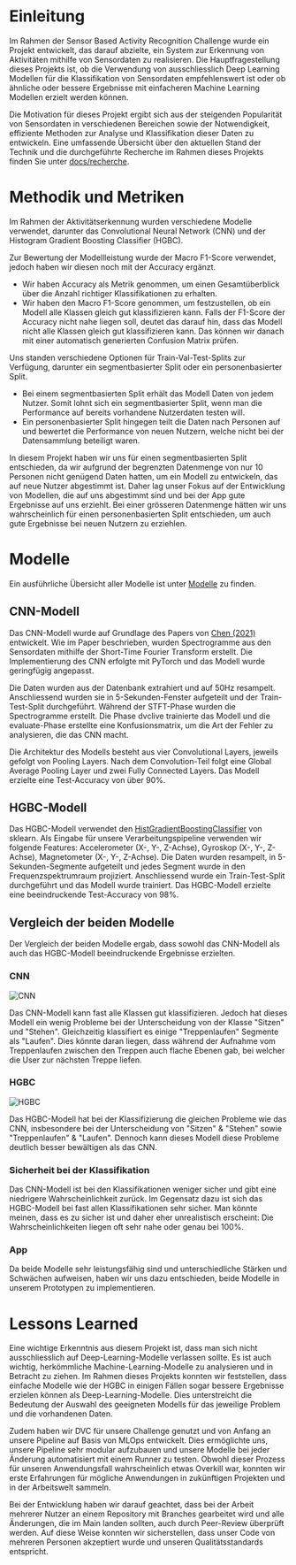 # Einleitung

Im Rahmen der Sensor Based Activity Recognition Challenge wurde ein Projekt entwickelt, das darauf abzielte, ein System zur Erkennung von Aktivitäten mithilfe von Sensordaten zu realisieren. Die Hauptfragestellung dieses Projekts ist, ob die Verwendung von ausschliesslich Deep Learning Modellen für die Klassifikation von Sensordaten empfehlenswert ist oder ob ähnliche oder bessere Ergebnisse mit einfacheren Machine Learning Modellen erzielt werden können.

Die Motivation für dieses Projekt ergibt sich aus der steigenden Popularität von Sensordaten in verschiedenen Bereichen sowie der Notwendigkeit, effiziente Methoden zur Analyse und Klassifikation dieser Daten zu entwickeln. Eine umfassende Übersicht über den aktuellen Stand der Technik und die durchgeführte Recherche im Rahmen dieses Projekts finden Sie unter [docs/recherche](https://github.com/Sensor-Based-Activity-Recognition/docs/blob/main/recherche/README.md).

# Methodik und Metriken

Im Rahmen der Aktivitätserkennung wurden verschiedene Modelle verwendet, darunter das Convolutional Neural Network (CNN) und der Histogram Gradient Boosting Classifier (HGBC).

Zur Bewertung der Modellleistung wurde der Macro F1-Score verwendet, jedoch haben wir diesen noch mit der Accuracy ergänzt. 
- Wir haben Accuracy als Metrik genommen, um einen Gesamtüberblick über die Anzahl richtiger Klassifikationen zu erhalten. 
- Wir haben den Macro F1-Score genommen, um festzustellen, ob ein Modell alle Klassen gleich gut klassifizieren kann. Falls der F1-Score der Accuracy nicht nahe liegen soll, deutet das darauf hin, dass das Modell nicht alle Klassen gleich gut klassifizieren kann. Das können wir danach mit einer automatisch generierten Confusion Matrix prüfen.

Uns standen verschiedene Optionen für Train-Val-Test-Splits zur Verfügung, darunter ein segmentbasierter Split oder ein personenbasierter Split.
- Bei einem segmentbasierten Split erhält das Modell Daten von jedem Nutzer. Somit lohnt sich ein segmentbasierter Split, wenn man die Performance auf bereits vorhandene Nutzerdaten testen will. 
- Ein personenbasierter Split hingegen teilt die Daten nach Personen auf und bewertet die Performance von neuen Nutzern, welche nicht bei der Datensammlung beteiligt waren. 

In diesem Projekt haben wir uns für einen segmentbasierten Split entschieden, da wir aufgrund der begrenzten Datenmenge von nur 10 Personen nicht genügend Daten hatten, um ein Modell zu entwickeln, das auf neue Nutzer abgestimmt ist. Daher lag unser Fokus auf der Entwicklung von Modellen, die auf uns abgestimmt sind und bei der App gute Ergebnisse auf uns erziehlt. Bei einer grösseren Datenmenge hätten wir uns wahrscheinlich für einen personenbasierten Split entschieden, um auch gute Ergebnisse bei neuen Nutzern zu erziehlen.

# Modelle

Ein ausführliche Übersicht aller Modelle ist unter [Modelle](https://github.com/Sensor-Based-Activity-Recognition/docs/blob/main/Modelle.md) zu finden.

## CNN-Modell

Das CNN-Modell wurde auf Grundlage des Papers von [Chen (2021)](https://github.com/Sensor-Based-Activity-Recognition/docs/blob/adaboost-docs/recherche/Chen_2021.md) entwickelt. Wie im Paper beschrieben, wurden Spectrogramme aus den Sensordaten mithilfe der Short-Time Fourier Transform erstellt. Die Implementierung des CNN erfolgte mit PyTorch und das Modell wurde geringfügig angepasst.

Die Daten wurden aus der Datenbank extrahiert und auf 50Hz resampelt. Anschliessend wurden sie in 5-Sekunden-Fenster aufgeteilt und der Train-Test-Split durchgeführt. Während der STFT-Phase wurden die Spectrogramme erstellt. Die Phase dvclive trainierte das Modell und die evaluate-Phase erstellte eine Konfusionsmatrix, um die Art der Fehler zu analysieren, die das CNN macht.

Die Architektur des Modells besteht aus vier Convolutional Layers, jeweils gefolgt von Pooling Layers. Nach dem Convolution-Teil folgt eine Global Average Pooling Layer und zwei Fully Connected Layers. Das Modell erzielte eine Test-Accuracy von über 90%.

## HGBC-Modell

Das HGBC-Modell verwendet den [HistGradientBoostingClassifier](https://scikit-learn.org/stable/modules/generated/sklearn.ensemble.HistGradientBoostingClassifier.html) von sklearn. Als Eingabe für unsere Verarbeitungspipeline verwenden wir folgende Features: Accelerometer (X-, Y-, Z-Achse), Gyroskop (X-, Y-, Z-Achse), Magnetometer (X-, Y-, Z-Achse). Die Daten wurden resampelt, in 5-Sekunden-Segmente aufgeteilt und jedes Segment wurde in den Frequenzspektrumraum projiziert. Anschliessend wurde ein Train-Test-Split durchgeführt und das Modell wurde trainiert. Das HGBC-Modell erzielte eine beeindruckende Test-Accuracy von 98%.

## Vergleich der beiden Modelle

Der Vergleich der beiden Modelle ergab, dass sowohl das CNN-Modell als auch das HGBC-Modell beeindruckende Ergebnisse erzielten.

### CNN
![CNN](https://camo.githubusercontent.com/869810d6236d40f10cca37f6a4fa1f4e2d46ff7075a7b900d460eac015d16e8b/68747470733a2f2f61737365742e636d6c2e6465762f346362636264356361326234613039373439363732656661346135313037376534326263663939373f636d6c3d706e672663616368652d6279706173733d33333434643863392d386564342d346135312d616430652d613230636635306230666132)

Das CNN-Modell kann fast alle Klassen gut klassifizieren. Jedoch hat dieses Modell ein wenig Probleme bei der Unterscheidung von der Klasse "Sitzen" und "Stehen". Gleichzeitig klassifiert es einige "Treppenlaufen" Segmente als "Laufen". Dies könnte daran liegen, dass während der Aufnahme vom Treppenlaufen zwischen den Treppen auch flache Ebenen gab, bei welcher die User zur nächsten Treppe liefen. 

### HGBC
![HGBC](https://camo.githubusercontent.com/e80faa884c2a22bbcbb4667eb8a8fb6544717f184e4ecebc733d16370d1eab8f/68747470733a2f2f61737365742e636d6c2e6465762f613031386532363931663036633332643738383737306430353261353533313438616433303134383f636d6c3d706e672663616368652d6279706173733d35643731363330382d613237302d343564332d623633342d636366613865396235616436)

Das HGBC-Modell hat bei der Klassifizierung die gleichen Probleme wie das CNN, insbesondere bei der Unterscheidung von "Sitzen" & "Stehen" sowie "Treppenlaufen" & "Laufen". Dennoch kann dieses Modell diese Probleme deutlich besser bewältigen als das CNN.

### Sicherheit bei der Klassifikation
Das CNN-Modell ist bei den Klassifikationen weniger sicher und gibt eine niedrigere Wahrscheinlichkeit zurück. Im Gegensatz dazu ist sich das HGBC-Modell bei fast allen Klassifikationen sehr sicher. Man könnte meinen, dass es zu sicher ist und daher eher unrealistisch erscheint: Die Wahrscheinlichkeiten liegen oft sehr nahe oder genau bei 100%.

### App
Da beide Modelle sehr leistungsfähig sind und unterschiedliche Stärken und Schwächen aufweisen, haben wir uns dazu entschieden, beide Modelle in unserem Prototypen zu implementieren.

# Lessons Learned

Eine wichtige Erkenntnis aus diesem Projekt ist, dass man sich nicht ausschliesslich auf Deep-Learning-Modelle verlassen sollte. Es ist auch wichtig, herkömmliche Machine-Learning-Modelle zu analysieren und in Betracht zu ziehen. Im Rahmen dieses Projekts konnten wir feststellen, dass einfache Modelle wie der HGBC in einigen Fällen sogar bessere Ergebnisse erzielen können als Deep-Learning-Modelle. Dies unterstreicht die Bedeutung der Auswahl des geeigneten Modells für das jeweilige Problem und die vorhandenen Daten.

Zudem haben wir DVC für unsere Challenge genutzt und von Anfang an unsere Pipeline auf Basis von MLOps entwickelt. Dies ermöglichte uns, unsere Pipeline sehr modular aufzubauen und unsere Modelle bei jeder Änderung automatisiert mit einem Runner zu testen. Obwohl dieser Prozess für unseren Anwendungsfall wahrscheinlich etwas Overkill war, konnten wir erste Erfahrungen für mögliche Anwendungen in zukünftigen Projekten und in der Arbeitswelt sammeln.

Bei der Entwicklung haben wir darauf geachtet, dass bei der Arbeit mehrerer Nutzer an einem Repository mit Branches gearbeitet wird und alle Änderungen, die im Main landen sollten, auch durch Peer-Review überprüft werden. Auf diese Weise konnten wir sicherstellen, dass unser Code von mehreren Personen akzeptiert wurde und unseren Qualitätsstandards entspricht.
